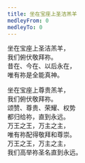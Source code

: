 ```yaml
---
title: 坐在宝座上圣洁羔羊
medleyFrom: 0
medleyTo: 0
---
```


坐在宝座上圣洁羔羊，  
我们俯伏敬拜祢。  
昔在、今在、以后永在，  
唯有祢是全能真神。

坐在宝座上尊贵羔羊，  
我们俯伏敬拜祢。  
颂赞、尊贵、荣耀、权势  
都归给祢，直到永远。  
万王之王，万主之主，  
唯有祢配得敬拜和尊崇。  
万王之王，万主之主，  
我们高举祢圣名直到永远。
